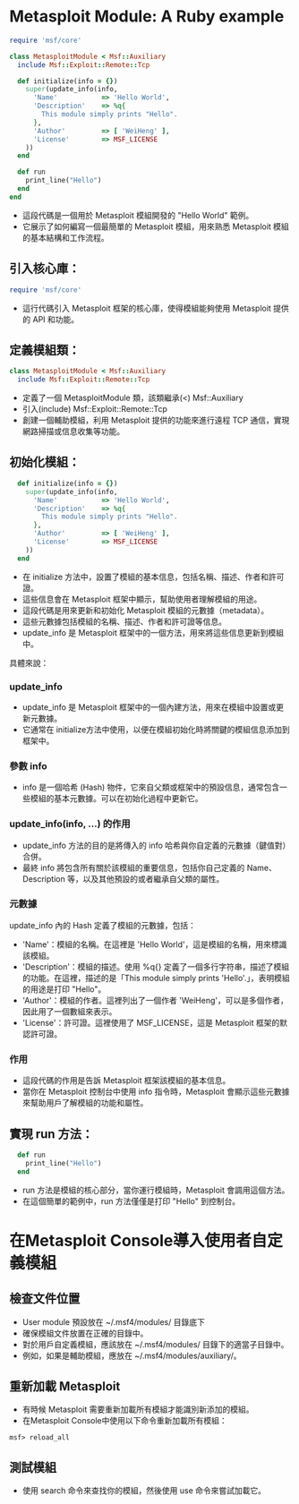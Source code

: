 # Metasploit Module: A Ruby example
```ruby
require 'msf/core'

class MetasploitModule < Msf::Auxiliary
  include Msf::Exploit::Remote::Tcp

  def initialize(info = {})
    super(update_info(info,
      'Name'           => 'Hello World',
      'Description'    => %q{
        This module simply prints "Hello".
      },
      'Author'         => [ 'WeiHeng' ],
      'License'        => MSF_LICENSE
    ))
  end

  def run
    print_line("Hello")
  end
end
```
- 這段代碼是一個用於 Metasploit 模組開發的 "Hello World" 範例。
- 它展示了如何編寫一個最簡單的 Metasploit 模組，用來熟悉 Metasploit 模組的基本結構和工作流程。

## 引入核心庫：
```ruby
require 'msf/core'
```
- 這行代碼引入 Metasploit 框架的核心庫，使得模組能夠使用 Metasploit 提供的 API 和功能。

## 定義模組類：
```ruby
class MetasploitModule < Msf::Auxiliary
  include Msf::Exploit::Remote::Tcp
```
- 定義了一個 MetasploitModule 類，該類繼承(<) Msf::Auxiliary 
- 引入(include) Msf::Exploit::Remote::Tcp
- 創建一個輔助模組，利用 Metasploit 提供的功能來進行遠程 TCP 通信，實現網路掃描或信息收集等功能。

## 初始化模組：
```ruby
  def initialize(info = {})
    super(update_info(info,
      'Name'           => 'Hello World',
      'Description'    => %q{
        This module simply prints "Hello".
      },
      'Author'         => [ 'WeiHeng' ],
      'License'        => MSF_LICENSE
    ))
  end
```
- 在 initialize 方法中，設置了模組的基本信息，包括名稱、描述、作者和許可證。
- 這些信息會在 Metasploit 框架中顯示，幫助使用者理解模組的用途。
- 這段代碼是用來更新和初始化 Metasploit 模組的元數據（metadata）。
- 這些元數據包括模組的名稱、描述、作者和許可證等信息。
- update_info 是 Metasploit 框架中的一個方法，用來將這些信息更新到模組中。

具體來說：
### update_info
- update_info 是 Metasploit 框架中的一個內建方法，用來在模組中設置或更新元數據。
- 它通常在 initialize方法中使用，以便在模組初始化時將關鍵的模組信息添加到框架中。
### 參數 info
- info 是一個哈希 (Hash) 物件，它來自父類或框架中的預設信息，通常包含一些模組的基本元數據。可以在初始化過程中更新它。
### update_info(info, ...) 的作用
- update_info 方法的目的是將傳入的 info 哈希與你自定義的元數據（鍵值對）合併。
- 最終 info 將包含所有關於該模組的重要信息，包括你自己定義的 Name、Description 等，以及其他預設的或者繼承自父類的屬性。
### 元數據
update_info 內的 Hash 定義了模組的元數據，包括：
- 'Name'：模組的名稱。在這裡是 'Hello World'，這是模組的名稱，用來標識該模組。
- 'Description'：模組的描述。使用 %q{} 定義了一個多行字符串，描述了模組的功能。在這裡，描述的是「This module simply prints 'Hello'.」，表明模組的用途是打印 "Hello"。
- 'Author'：模組的作者。這裡列出了一個作者 'WeiHeng'，可以是多個作者，因此用了一個數組來表示。
- 'License'：許可證。這裡使用了 MSF_LICENSE，這是 Metasploit 框架的默認許可證。

### 作用
- 這段代碼的作用是告訴 Metasploit 框架該模組的基本信息。
- 當你在 Metasploit 控制台中使用 info 指令時，Metasploit 會顯示這些元數據來幫助用戶了解模組的功能和屬性。
## 實現 run 方法：
```ruby
  def run
    print_line("Hello")
  end
```
- run 方法是模組的核心部分，當你運行模組時，Metasploit 會調用這個方法。
- 在這個簡單的範例中，run 方法僅僅是打印 "Hello" 到控制台。

# 在Metasploit Console導入使用者自定義模組
## 檢查文件位置
- User module 預設放在 ~/.msf4/modules/ 目錄底下
- 確保模組文件放置在正確的目錄中。
- 對於用戶自定義模組，應該放在 ~/.msf4/modules/ 目錄下的適當子目錄中。
- 例如，如果是輔助模組，應放在 ~/.msf4/modules/auxiliary/。
## 重新加載 Metasploit
- 有時候 Metasploit 需要重新加載所有模組才能識別新添加的模組。
- 在Metasploit Console中使用以下命令重新加載所有模組：
```
msf> reload_all
```
## 測試模組
- 使用 search 命令來查找你的模組，然後使用 use 命令來嘗試加載它。
